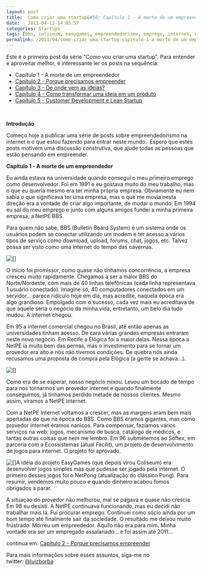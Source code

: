 ```yaml
---
layout: post
title:  Como criar uma startup&#58; Capítulo 1 - A morte de um empreendedor
date:   2011-04-13 14:05:57
categories: Startups
tags: [bbs, coliseum, easygames, empreendedorismo, emprego, internet, netpe, startup]
permalink: /2011/04/como-criar-uma-startup-capitulo-1-a-morte-de-um-empreendedor
---
```


Este é o primeiro post da série "Como vou criar uma startup". Para entender e aproveitar melhor, é interessante ler os posts na sequência:
* Capítulo 1 - A morte de um empreendedor
* [Capítulo 2 - Porque precisamos empreender](http://borba.blog.br/2011/04/como-criar-uma-startup-capitulo-2-porque-precisamos-empreender/ "")
* [Capítulo 3 - De onde vem as ideias?](http://borba.blog.br/2011/04/como-criar-uma-startup-capitulo-3-de-onde-vem-as-ideias/ "")
* [Capítulo 4 - Como transformar uma ideia em um produto](http://borba.blog.br/2011/05/como-criar-uma-startup-capitulo-4-como-transformar-uma-ideia-em-um-produto/ "Como criar uma startup: Capítulo 4 – Como transformar uma ideia em um produto")
* [Capítulo 5 - Customer Development e Lean Startup](http://borba.blog.br/2011/06/como-criar-uma-startup-capitulo-5-customer-development-e-lean-startup/ "Como criar uma startup: Capítulo 5 – Customer Development e Lean Startup")

 



**Introdução**

Começo hoje a publicar uma série de posts sobre empreendedorismo na internet e o que estou fazendo para entrar neste mundo.  Espero que estes posts motivem uma discussão construtiva, que ajude todas as pessoas que estão pensando em empreender.

**Capítulo 1 - A morte de um empreendedor**

Eu ainda estava na universidade quando consegui o meu primeiro emprego como desenvolvedor. Foi em 1991 e eu gostava muito do meu trabalho, mas o que eu queria mesmo era ter minha própria empresa. Obviamente eu nem sabia o que significava ter uma empresa, mas o que me movia nesta direção era a vontade de criar algo importante, de mudar o mundo. Em 1994 eu saí do meu emprego e junto com alguns amigos fundei a minha primeira empresa, a NetPE BBS.

Para quem não sabe, BBS (Bulletin Board System) é um sistema onde os usuários podem se conectar utilizando um modem e ter acesso a vários tipos de serviço como download, upload, forums, chat, jogos, etc. Talvez possa ser visto como uma internet do tempo das cavernas.

[![[]](http://borba.blog.br/wordpress/wp-content/uploads/2011/04/bbsmenu_large.jpg "bbsmenu_large")](http://borba.blog.br/wordpress/wp-content/uploads/2011/04/bbsmenu_large.jpg "")

O início foi promissor, como quase não tínhamos concorrência, a empresa cresceu muito rapidamente. Chegamos a ser a maior BBS do Norte/Nordeste, com mais de 40 linhas telefônicas (cada linha representava 1 usuário conectado). Imagine só, 40 computadores conectados em um servidor... parece ridículo hoje em dia, mas acredite, naquela época era algo grandioso. Empolgado com o sucesso, cada vez mais eu acreditava de que aquele seria o negócio da minha vida, entretanto, um belo dia tudo mudou. A internet chegou.

Em 95 a internet comercial chegou no Brasil, até então apenas as universidades tinham acesso. De cara várias grandes empresas entraram neste novo negócio. Em Recife a Elógica foi a maior delas. Nessa época a NetPE ia muito bem das pernas, mas o investimento para se tornar um provedor era alto e nós não tivemos condições. De quebra nós ainda recusamos uma proposta de compra pela Elógica (a gente se achava...).

[![[]](http://borba.blog.br/wordpress/wp-content/uploads/2011/04/netpe.gif "netpe")](http://borba.blog.br/wordpress/wp-content/uploads/2011/04/netpe.gif "")

Como era de se esperar, nosso negócio mixou. Levou um bocado de tempo para nos tornarmos um provedor internet e quando finalmente conseguimos, já tínhamos perdido metade de nossos clientes. Mesmo assim, viramos a NetPE Internet.

Com a NetPE Internet voltamos a crescer, mas as margens eram bem mais apertadas do que na época do BBS. Como BBS éramos gigantes, mas como provedor internet éramos nanicos. Para compensar, fazíamos vários serviços na web: jogos, mecanismo de busca, catálogo de médicos, e tantas outras coisas que nem me lembro. Em 96 submetemos ao Softex, em parceria com a Ecossistemas (atual Facilit), um projeto de desenvolvimento de jogos para internet. O projeto foi aprovado.

[![[]](http://borba.blog.br/wordpress/wp-content/uploads/2011/04/logo.gif "logo")](http://borba.blog.br/wordpress/wp-content/uploads/2011/04/logo.gif "")A idéia do projeto EasyGames (que depois virou Coliseum) era desenvolver jogos simples mas que pudesse ser jogado pela internet. O primeiro desses jogos foi o NetPong (atualização do clássico Pong). Para resumir, vendemos muito pouco e quando dinheiro acabou fomos obrigados a parar.

A situação do provedor não melhorou, mal se pagava e quase não crescia. Em 98 eu desisti. A NetPE continuava funcionando, mas eu decidi não trabalhar mais lá. Fui procurar emprego. Continuei como sócio ainda por um bom tempo até finalmente sair da sociedade. O resultado me deixou muito frustrado. Morreu um empreededor. Aquilo não era para mim. Minha vontade era ser um empregado assalariado... e foi assim até 2011...

continua em: [Capítulo 2 - Porque precisamos empreender](http://borba.blog.br/2011/04/como-criar-uma-startup-capitulo-2-porque-precisamos-empreender/ "")

Para mais informações sobre esses assuntos, siga-me no twitter: [@luizborba](http://twitter.com/luizborba "")
